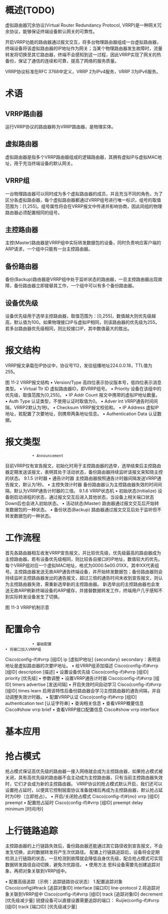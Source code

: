 # 概述(TODO)
虚拟路由器冗余协议(Virtual Router Redundancy Protocol, VRRP)是一种网关冗余协议，能够保证终端设备默认网关的可靠性。

开启VRRP功能的路由器通过报文交互，将多台物理路由器组成一台虚拟路由器，终端设备将该虚拟路由器的IP地址作为网关；当某个物理路由器发生故障时，流量转发将切换至其它路由器，终端不会感知到这一过程，因此VRRP实现了网关的热备份，保证了通信的连续和可靠，提高了网络的服务质量。

VRRP协议标准在RFC 3768中定义，VRRP 2为IPv4服务，VRRP 3为IPv6服务。

# 术语
## VRRP路由器
运行VRRP协议的路由器称为VRRP路由器，是物理实体。

## 虚拟路由器
虚拟路由器是指多个VRRP路由器组成的逻辑路由器，其拥有虚拟IP与虚拟MAC地址，用于充当终端设备的默认网关。

## VRRP组
一台物理路由器可以同时成为多个虚拟路由器的成员，并且充当不同的角色，为了区分各虚拟路由器，每个虚拟路由器都通过VRRP组号进行唯一标识，组号的取值范围为：[1,255]。组号属性将会在VRRP报文中传递并影响协商，因此同组的物理路由器必须配置相同的组号。

## 主控路由器
主控(Master)路由器是VRRP组中实际转发数据包的设备，同时负责响应客户端的ARP请求，一个组中只能有一台主控路由器。

## 备份路由器
备份(Backup)路由器是VRRP组中处于监听状态的路由器，一旦主控路由器出现故障，备份路由器立即接替其工作，一个组中可以有多个备份路由器。

## 设备优先级
设备优先级用于选举主控路由器，取值范围为：[0,255]，数值越大则优先级越高，默认值为100。如果物理接口IP与虚拟IP相同，则该路由器的优先级为255。若多台路由器优先级相同，则比较接口IP，其中数值最大的胜出。

# 报文结构
VRRP报文承载在IP协议中，协议号112，发往组播地址224.0.0.18，TTL值为255。

图 11-2 VRRP报文结构
    • Version/Type
高四位表示协议版本号，低四位表示消息类型。
    • Virtual Ttr ID
虚拟路由器ID，即VRRP组号。
    • Priority
设备在该组中的优先级，取值范围为[0,255]。
    • IP Addr Count
报文中携带的虚拟IP地址数量。
    • Auth Type
认证类型，不使用认证时取值为0。
    • Adver Int
VRRP通告时间间隔，VRRP2默认为1秒。
    • Checksum
VRRP报文校验和。
    • IP Address
虚拟IP地址，若配置了次要地址，则携带两条地址信息。
    • Authentication Data
认证数据。

# 报文类型
                • Announcement
目前VRRP仅有宣告报文，初始化时用于主控路由器的选举，选举结束后主控路由器定期发送该报文，表明其处于活动状态，备份路由器持续监听该报文来知晓主控的状态。
            9.1.5   计时器
                • 通告计时器
主控路由器按照通告计时器间隔发送VRRP通告报文，默认为1秒。
                • 主控失效计时器
备份路由器认为主控路由器失效的时间间隔，默认为VRRP通告计时器的三倍。
            9.1.6   VRRP状态机
                • 初始状态(Initialize)
设备刚启动进程的状态，通过报文交互后进入其他状态，当设备上相关端口状态Down后也会进入初始状态。
                • 活动状态(Master)
路由器通过报文交互后开始转发数据包的一种状态。
                • 备份状态(Backup)
路由器通过报文交互后处于监听但不转发数据包的一种状态。

# 工作流程
首先各路由器相互收发VRRP宣告报文，并比较优先级，优先级最高的路由器成为主控路由器。若有设备优先级相同，则比较各自接口的IP地址，数值较大的优先。
每个VRRP组对应一个虚拟MAC地址，格式为0000.5e00.01XX，其中XX代表组号。主控路由器发送无故ARP通告终端设备，并开始转发数据包；备份路由器则会持续监听主控路由器发出的通告报文，超过三倍的通告时间未收到宣告报文，则认为主控路由器失效，需重新选举新的主控路由器。
新选举出的主控路由器也会发送无故ARP刷新终端设备的ARP缓存，并接替数据转发工作，终端用户几乎感知不到实际转发设备发生了切换。

图 11-3 VRRP机制示意

# 配置命令
                • 基础配置
    • 将接口加入VRRP组
Cisco(config-if)#vrrp [组ID] ip [虚拟IP地址] {secondary}
secondary：表明该地址是虚拟路由器的次要IP地址。
    • 给VRRP组添加描述
Cisco(config-if)#vrrp [组ID] description [描述]
    • 设置设备优先级
Cisco(config-if)#vrrp [组ID] priority [优先级]
                • 参数调整
    • 设置VRRP通告计时器
Cisco(config-if)#vrrp [组ID] timers advertise [发送间隔]
    • 开启失效时间自动学习
Cisco(config-if)#vrrp [组ID] times learn
启用该特性后备份路由器会学习主控路由器的通告间隔，并自动调整失效计时器。
    • 配置VRRP认证
Cisco(config-if)#vrrp [组ID] authentication text [认证字符串]
                • 查询相关信息
    • 查看VRRP概要信息
Cisco#show vrrp brief
    • 查看VRRP接口配置信息
Cisco#show vrrp interface

# 基本应用

# 抢占模式
抢占模式保证高优先级的路由器一接入网络就会成为主控路由器，如果抢占模式被关闭，具有高优先级的路由器不会主动成为主控路由器，只有当前主控路由器失效时，它们才会成为新的主控路由器。
VRRP协议的抢占模式默认开启，我们还可以设置抢占延时，以便其它控制层面协议准备就绪后再成为主控路由器，默认抢占延时为0秒（立即抢占）。
    • 开启/关闭抢占模式
Cisco(config-if)#{no} vrrp [组ID] preempt
    • 配置抢占延时
Cisco(config-if)#vrrp [组ID] preempt delay minimum [时间/秒]

# 上行链路追踪
主控路由器的上行链路失效后，备份路由器还能通过其它路径收到宣告报文，不会发生切换，此时数据转发将产生次优路径。
配置上行链路追踪后，设备将会定期检测上行链路的状态，一旦检测到故障就会降低自身优先级，配合抢占模式可实现数据转发路径自动切换，避免次优路径。
• 使用方法
思科设备需要先创建追踪对象，再把对象关联到VRRP组中。

• 配置高级追踪（示例：追踪链路协议状态）
1.配置追踪对象
Cisco(config)#track [追踪对象ID] interface [端口ID] line-protocol
2.将追踪对象关联到VRRP组中
Cisco(config-if)#vrrp [组ID] track [追踪对象ID] decrement [优先级减少量]
锐捷设备可以直接设置需要追踪的端口：
Ruijie(config-if)#vrrp [组ID] track [端口ID] [优先级减少量]
